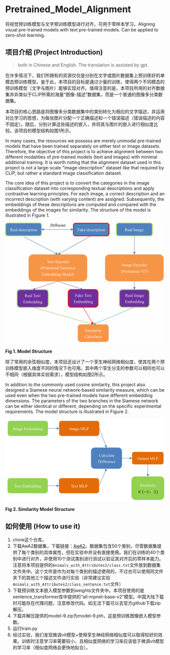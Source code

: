 # Pretrained_Model_Alignment
将视觉预训练模型与文字预训练模型进行对齐，可用于零样本学习。Aligning visual pre-trained models with text pre-trained models. Can be applied to zero-shot learning.

## 项目介绍 (Project Introduction)
> both in Chinese and English. The translation is assisted by gpt.

在许多情况下，我们所拥有的资源仅仅是分别在文字或图片数据集上预训练好的单模态预训练模型。鉴于此，本项目的目标是通过少量的训练，使得两个不同模态的预训练模型（文字与图片）能够实现对齐。值得注意的是，本项目所用的对齐数据集并非类似于CLIP所需的海量“图像-描述”数据集，而是一个普通的图像多分类数据集。

本项目的核心思路是将图像多分类数据集中的类别转化为相应的文字描述，并运用对比学习的思想，为每张图片分配一个正确描述和一个错误描述（错误描述的内容不固定）。随后，分别计算这些描述的嵌入，并将其与图片的嵌入进行相似度比较。该项目的模型结构如图1所示。

In many cases, the resources we possess are merely unimodal pre-trained models that have been trained separately on either text or image datasets. Therefore, the objective of this project is to achieve alignment between two different modalities of pre-trained models (text and images) with minimal additional training. It is worth noting that the alignment dataset used in this project is not a large-scale "image-description" dataset like that required by CLIP, but rather a standard image classification dataset.

The core idea of this project is to convert the categories in the image classification dataset into corresponding textual descriptions and apply contrastive learning principles. For each image, a correct description and an incorrect description (with varying content) are assigned. Subsequently, the embeddings of these descriptions are computed and compared with the embeddings of the images for similarity. The structure of the model is illustrated in Figure 1.

![model](images/model_description.png)

**Fig 1. Model Structure**

除了常用的余弦相似度，本项目还设计了一个孪生神经网络相似度，使其在两个预训练模型嵌入维度不同的情况下也可用。其中两个孪生分支的参数可以相同也可以不相同（根据具体实验需求），模型结构如图2所示。

In addition to the commonly used cosine similarity, this project also designed a Siamese neural network-based similarity measure, which can be used even when the two pre-trained models have different embedding dimensions. The parameters of the two branches in the Siamese network can be either identical or different, depending on the specific experimental requirements. The model structure is illustrated in Figure 2.

![similarity](images/similarity_description.png)

**Fig 2. Similarity Model Structure**

## 如何使用 (How to use it)

1. clone这个仓库。
2. 下载AwA2数据集，下载链接：[AwA2](https://cvml.ista.ac.at/AwA2/AwA2-data.zip)。数据集包含50个类别，尽管数据集提供了每个类别的具体属性，但在实验中并没有直接使用。我们在训练的40个类别中进行对齐，并使用10个测试类别进行测试以验证其对齐后的零样本能力。注意将本项目提供的`Animals_with_Attributes2/class.txt`文件放到数据集文件夹中。这个文件是作为对每个类别的描述使用的，不过也可以使用同文件夹下的其他三个描述文件进行实验（非常建议实验`Animals_with_Attributes2/class_sentence.txt`文件）
3. 下载预训练文本嵌入模型参数到weights文件夹中。本项目使用的是sentence_transformer库中提供的“all-mpnet-base-v2”模型。中国大陆下载时可能存在代理问题，注意修改代码。如无法下载可以去官方github下载zip解压。
4. 下载并解压提供的model-9.zip为model-9.pth，这是预训练图像嵌入模型参数。
5. 运行train.py
6. 经过实验，我们发现微调vit模型+使用孪生神经网络相似度可以取得较好的效果。训练时注意学习率需要较小，且相似度网络的学习率应该低于微调vit模型的学习率（相似度网络会更快地拟合）。
